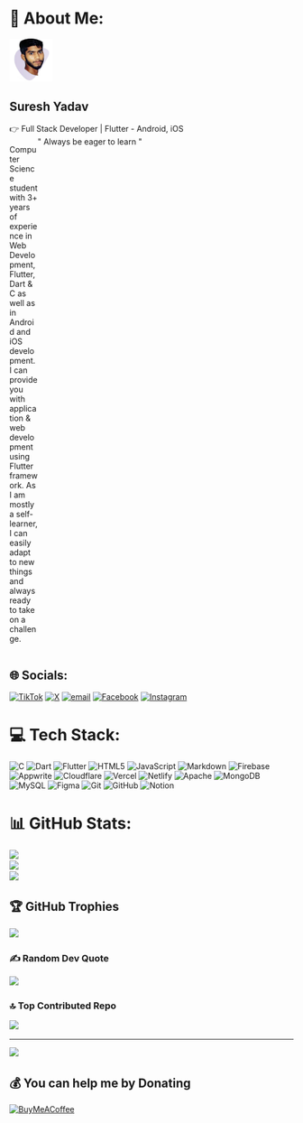 # 💫 About Me:
<img src="https://github.com/0sureshyadav0/asstets/blob/main/me.png?preview=true" height=15% width=15%/>
<h2>Suresh Yadav</h2> 
👉 Full Stack Developer | Flutter - Android, iOS
<br>
<div style="display:flex;flex-direction:row;width:100%;">
<p style="width:50px;">Computer Science student with 3+ years of experience in Web Development, Flutter, Dart & C as well as in Android and iOS development. I can provide you with application & web development using Flutter framework. As I am mostly a self-learner, I can easily adapt to new things and always ready to take on a challenge.</p>

<center align=center>" Always be eager to learn "</center>
  
</div>


## 🌐 Socials:
[![TikTok](https://img.shields.io/badge/TikTok-%23000000.svg?logo=TikTok&logoColor=white)](https://tiktok.com/@sureshyadav.info.np) [![X](https://img.shields.io/badge/X-black.svg?logo=X&logoColor=white)](https://x.com/0sureshyadav) [![email](https://img.shields.io/badge/Email-D14836?logo=gmail&logoColor=white)](mailto:sureshyadav.info.np@gmail.com)  [![Facebook](https://img.shields.io/badge/facebook-%23000000.svg?logo=facebook&logoColor=blue)](https://www.facebook.com/suresh.yadav.390625)   [![Instagram](https://img.shields.io/badge/instagram-%23000000.svg?logo=instagram&logoColor=red)](https://www.instagram.com/sureshyadav.info.np)

# 💻 Tech Stack:
![C](https://img.shields.io/badge/c-%2300599C.svg?style=for-the-badge&logo=c&logoColor=white) ![Dart](https://img.shields.io/badge/dart-%230175C2.svg?style=for-the-badge&logo=dart&logoColor=white) ![Flutter](https://img.shields.io/badge/Flutter-%2302569B.svg?style=for-the-badge&logo=Flutter&logoColor=white) ![HTML5](https://img.shields.io/badge/html5-%23E34F26.svg?style=for-the-badge&logo=html5&logoColor=white) ![JavaScript](https://img.shields.io/badge/javascript-%23323330.svg?style=for-the-badge&logo=javascript&logoColor=%23F7DF1E) ![Markdown](https://img.shields.io/badge/markdown-%23000000.svg?style=for-the-badge&logo=markdown&logoColor=white) ![Firebase](https://img.shields.io/badge/firebase-%23039BE5.svg?style=for-the-badge&logo=firebase) ![Appwrite](https://img.shields.io/badge/Appwrite-%23FD366E.svg?style=for-the-badge&logo=appwrite&logoColor=white) ![Cloudflare](https://img.shields.io/badge/Cloudflare-F38020?style=for-the-badge&logo=Cloudflare&logoColor=white)  ![Vercel](https://img.shields.io/badge/vercel-%23000000.svg?style=for-the-badge&logo=vercel&logoColor=white) ![Netlify](https://img.shields.io/badge/netlify-%23000000.svg?style=for-the-badge&logo=netlify&logoColor=#00C7B7)  ![Apache](https://img.shields.io/badge/apache-%23D42029.svg?style=for-the-badge&logo=apache&logoColor=white) ![MongoDB](https://img.shields.io/badge/MongoDB-%234ea94b.svg?style=for-the-badge&logo=mongodb&logoColor=white) ![MySQL](https://img.shields.io/badge/mysql-4479A1.svg?style=for-the-badge&logo=mysql&logoColor=white) ![Figma](https://img.shields.io/badge/figma-%23F24E1E.svg?style=for-the-badge&logo=figma&logoColor=white) ![Git](https://img.shields.io/badge/git-%23F05033.svg?style=for-the-badge&logo=git&logoColor=white) ![GitHub](https://img.shields.io/badge/github-%23121011.svg?style=for-the-badge&logo=github&logoColor=white) ![Notion](https://img.shields.io/badge/Notion-%23000000.svg?style=for-the-badge&logo=notion&logoColor=white)
# 📊 GitHub Stats:
![](https://github-readme-stats.vercel.app/api?username=0sureshyadav0&theme=tokyonight&hide_border=false&include_all_commits=false&count_private=false)<br/>
![](https://nirzak-streak-stats.vercel.app/?user=0sureshyadav0&theme=tokyonight&hide_border=false)<br/>
![](https://github-readme-stats.vercel.app/api/top-langs/?username=0sureshyadav0&theme=tokyonight&hide_border=false&include_all_commits=false&count_private=false&layout=compact)

## 🏆 GitHub Trophies
![](https://github-profile-trophy.vercel.app/?username=0sureshyadav0&theme=radical&no-frame=false&no-bg=true&margin-w=4)

### ✍️ Random Dev Quote
![](https://quotes-github-readme.vercel.app/api?type=vetical&theme=radical)

### 🔝 Top Contributed Repo
![](https://github-contributor-stats.vercel.app/api?username=0sureshyadav0&limit=5&theme=radical&combine_all_yearly_contributions=true)

---
[![](https://visitcount.itsvg.in/api?id=0sureshyadav0&icon=0&color=0)](https://visitcount.itsvg.in)

  ## 💰 You can help me by Donating
  [![BuyMeACoffee](https://img.shields.io/badge/Buy%20Me%20a%20Coffee-ffdd00?style=for-the-badge&logo=buy-me-a-coffee&logoColor=black)](https://buymeacoffee.com/sureshyadav_9) 

  
<!-- Proudly created with GPRM ( https://gprm.itsvg.in ) -->
